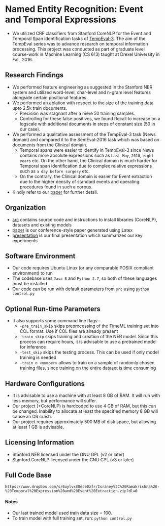 
# Named Entity Recognition: Event and Temporal Expressions
* We utilized CRF classifiers from Stanford CoreNLP for the Event and Temporal Span identification tasks of [TempEval-3](https://arxiv.org/pdf/1206.5333v2.pdf). The aim of the TempEval series was to advance research on temporal information processing. This project was conducted as part of graduate level course-work in Machine Learning (CS 613) taught at Drexel University in Fall, 2016.

## Research Findings
* We performed feature engineering as suggested in the Stanford NER system and utilized word-level, char-level and n-gram level features alongside certain positional features.
* We performed an ablation with respect to the size of the training data upto 2.5k train documents. 
	* Precision was stagnant after a mere 50 training samples. 
	* Controlling for these false positives, we found Recall to increase on a logscale with additional documents in steps of constant size (50 in our case). 
* We performed a qualitative assessment of the TempEval-3 task (News domain) and compared it to the SemEval-2016 task which was based on documents from the Clinical domain.
	* Temporal spans were easier to identify in TempEval-3 since News contains more absolute expressions such as `Last May`, `2010`, `eight years` etc. On the other hand, the Clinical domain is much harder for Temporal span identification due to complex relative expressions such as `a day before surgery` etc.
	* On the contrary, the Clinical domain is easier for Event extraction due to the higher density of standard events and operating procedures found in such a corpus.
* Kindly refer to our [paper](./paper/Conference%20Paper.pdf) for further detail.

## Organization
* [src](./src/) contains source code and instructions to install libraries (CoreNLP), datasets and existing models
* [paper](./paper/Conference%20Paper.pdf) is our conference-style paper generated using Latex
* [presentation](./presentation/Temporal%20Expression%20and%20Event%20Extraction%20using%20General%20Conditional%20Random%20Fields.pptx) is our final presentation which summarizes our key experiments

## Software Environment 
* Our code requires Ubuntu Linux (or any comparable POSIX compliant environment) to run
* The codebase uses `Java 8` and `Python 2.7`, so both of these languages must be installed
* Our code can be run with default parameters from `src` using `python control.py`

## Optional Run-time Parameters
* It also supports some command line flags:-
	* `-pre_train_skip` skips preprocessing of the TimeML training set into COL format. Use if COL files are already present
	* `-train_skip` skips training and creation of the NER model. Since this process can require hours, it is advisable to use a pretrained model for inference
	* `-test_skip` skips the testing process. This can be used if only model training is needed
	* `-train_n <number>` allows to train on a sample of randomly chosen training files, since training on the entire dataset is time consuming

## Hardware Configurations
* It is advisable to use a machine with at least 8 GB of RAM. It will run with less memory, but performance will suffer.	
* Our project (+CoreNLP) is hardcoded to use 4 GB of RAM, but this can be changed. Inability to allocate at least the specified memory 8 GB will cause an OS crash.
* Our project requires approximately 500 MB of disk space, but allowing at least 1 GB is advisable.

## Licensing Information
* Stanford NER licensed under the GNU GPL (v2 or later)
* Stanford CoreNLP licensed under the GNU GPL (v3 or later)

## Full Code Base
	https://www.dropbox.com/s/6uylvx80ece0zfr/Israney%2C%20Ramakrishna%20-%20Temporal%20Expression%20and%20Event%20Extraction.zip?dl=0

#### Notes
* Our last trained model used train data size = 100. 
* To train model with full training set, run: `python control.py`
